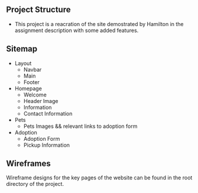 ## Project Structure

-   This project is a reacration of the site demostrated by Hamilton in the assignment description with some added features.

## Sitemap

-   Layout
    -   Navbar
    -   Main
    -   Footer
-   Homepage
    -   Welcome
    -   Header Image
    -   Information
    -   Contact Information
-   Pets
    -   Pets Images && relevant links to adoption form
-   Adoption
    -   Adoption Form
    -   Pickup Information

## Wireframes

Wireframe designs for the key pages of the website can be found in the root directory of the project.
